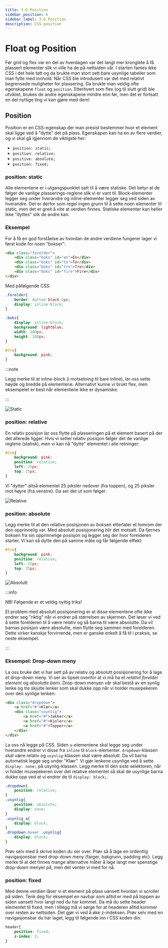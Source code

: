 ```yaml
---
title: 3.6 Position
sidebar_position: 6
sidebar_label: 3.6 Position
description: CSS-position
---
```


# Float og Position

Før grid og flex var en del av hverdagen var det langt mer kronglete å få plassert elementer slik vi ville ha de på nettsiden vår. I starten fantes ikke CSS i det hele tatt og da brukte man stort sett bare usynlige tabeller som man fylte med innhold. Når CSS ble introdusert var det med relativt begrensede muligheter for plassering. Da brukte man veldig ofte egenskapene `float` og `position`. Etterhvert som flex (og til slutt grid) ble utviklet, brukes de andre egenskapene mindre enn før, men det er fortsatt en del nyttige ting vi kan gjøre med dem!


## Position

Position er en CSS-egenskap der man presist bestemmer hvor et element skal ligge ved å "dytte" det på plass. Egenskapen kan ha en av flere verdier, og vi skal gå igjennom de viktigste her:

* `position: static;`
* `position: relative;`
* `positive: absolute;`
* `position: fixed;`

### position: static

Alle elementene er i utgangspunktet satt til å være statiske. Det betyr at de følger de vanlige plasserings-reglene slik vi er vant til. Block-elementer legger seg under hverandre og inline-elementer legger seg ved siden av hverandre. Det er derfor som regel ingen grunn til å sette noen elementer til static, men det er greit å vite at verdien finnes. Statiske elementer kan heller ikke "dyttes" slik de andre kan.

### Eksempel

For å få en god forståelse av hvordan de andre verdiene fungerer lager vi først kode for noen "bokser":

```html
<div class="forelder">
    <div class="boks" id="en">En</div>
    <div class="boks" id="to">To</div>
    <div class="boks" id="tre">Tre</div>
    <div class="boks" id="fire">Fire</div>
</div>
```

Med påfølgende CSS:

```css
.forelder{
    border: dotted black 2px;
    display: inline-block;
}

.boks{
    display: inline-block;
    background: lightblue;
    width: 100px;
    height: 100px;
}

#tre{
    background: pink;
}
```

:::note

Legg merke til at inline-block (i motsetning til bare inline), lar oss sette høyde og bredde på elementene. Alternativt kunne vi brukt flex, men eksempelet er best når elementene ikke er dynamiske.

:::

![Static](./bilder/3_6%20-%20floatogposition/position1.png)

### position: relative

En relativ posisjon lar oss flytte på plasseringen på et element basert på der det allerede ligger. Hvis vi setter relativ posisjon følger det de vanlige reglene (statisk), men vi kan nå "dytte" elementet i alle retninger:

```css
#tre{
    background: pink;
    position: relative;
    left: 25px;
    top: 25px;
}
```

Vi "dytter" altså elementet 25 piksler nedover (fra toppen), og 25 piksler mot høyre (fra venstre). Da ser det ut som følger:

![Relative](./bilder/3_6%20-%20floatogposition/position2.png)

### position: absolute 

Legg merke til at den relative posisjonen av boksen etterlater et tomrom der den opprinnelig var. Med absolutt posisjonering blir det motsatt. Da fjernes boksen fra sin opprinnelige posisjon og legger seg der hvor forelderen starter. Vi kan så dytte den på samme måte og får følgende effekt:

```css
#tre{
    background: pink;
    position: relative;
    left: 25px;
    top: 25px;
}
```

![Absolutt](./bilder/3_6%20-%20floatogposition/position3.png)

:::info

NB! Følgende er et veldig nyttig triks!

Et problem med absolutt posisjonering er at disse elementene ofte ikke endrer seg "riktig" når vi endrer på størrelsen av skjermen. Det løser vi ved å sette forelderen til å være relativ og så barna til være absolutte. Da vil barnas posisjon være absolutte, men flytte seg sammen med forelderen. Dette virker kanskje forvirrende, men er ganske enkelt å få til i praksis, se neste eksempel.

:::

### Eksempel: Drop-down meny

La oss bruke det vi har sett på av relativ og absolutt posisjonering for å lage et drop-down meny. Vi ser av tipset ovenfor at vi må ha et *relativt forelder element* og *absolutte barn*. Drop-down menyen vår skal bestå av en synlig lenke og tre skjulte lenker som skal dukke opp når vi holder musepekeren over den synlige lenken:

```html
<div class="dropdown">
    <a href="#">Klær</a>
    <div class="usynlig">
        <a href="#">Jakker</a>
        <a href="#">Kjoler</a>
        <a href="#">Topper</a>
    </div>
</div>
```

La oss nå legge på CSS. Siden `a`-elementene skal legge seg under hverandre endrer vi disse fra `inline` til `block`-elementer. `dropdown`-klassen skal være relativ og `usynlig`-klassen skal være absolutt. Da vil barna automatisk legge seg under "Klær". Vi gjør lenkene usynlige ved å sette `display: none;` på usynlig-klassen. Legg merke til den siste selektoren, når vi holder musepekeren over det relative elementet så skal de usynlige barna dukke opp ved at vi endrer de til `display: block;`.

```css
.dropdown{
    position: relative;
}
.usynlig{
    position: absolute;
    display: none;
}
.usynlig a{
    display: block;
}
.dropdown:hover .usynlig{
    display: block;
}
```

Prøv selv med å skrive koden du ser over. Prøv så å lage en ordentlig navigasjonsbar med drop-down meny (farger, bakgrunn, padding etc). Legg merke til at det finnes mange alternative måter å lage langt mer spenstige drop-down menyer på, men det venter vi med for nå.

### position: fixed

Med denne verdien låser vi et element på plass uansett hvordan vi scroller på siden. Tenk deg for eksempel en navbar som alltid er med på toppen av siden uansett hvor langt ned du har kommet. Da må du sette header elementet til fixed, men i tillegg må vi sørge for at headeren alltid kommer over resten av nettsiden. Det gjør vi ved å øke z-indeksen. Prøv selv med en navigasjonsbar du har laget, legg til følgende inn i CSS koden din:

```css
header{
    position: fixed;
    z-index: 2;
}
```
